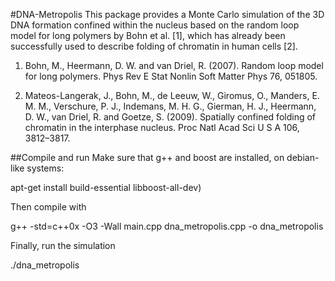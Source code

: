 #DNA-Metropolis
This package provides a Monte Carlo simulation of the 3D DNA formation confined within the nucleus based on the random loop model for long polymers by Bohn et al. [1], which has already been successfully used to describe folding of chromatin in human cells [2].

1. Bohn, M., Heermann, D. W. and van Driel, R. (2007). Random loop model for long polymers. Phys Rev E Stat Nonlin Soft Matter Phys 76, 051805.

2. Mateos-Langerak, J., Bohn, M., de Leeuw, W., Giromus, O., Manders, E. M. M., Verschure, P. J., Indemans, M. H. G., Gierman, H. J., Heermann, D. W., van Driel, R. and Goetze, S. (2009). Spatially confined folding of chromatin in the interphase nucleus. Proc Natl Acad Sci U S A 106, 3812–3817.



##Compile and run
Make sure that g++ and boost are installed, on debian-like systems: 

apt-get install build-essential libboost-all-dev)

Then compile with

g++ -std=c++0x -O3 -Wall main.cpp dna_metropolis.cpp -o dna_metropolis

Finally, run the simulation

./dna_metropolis
